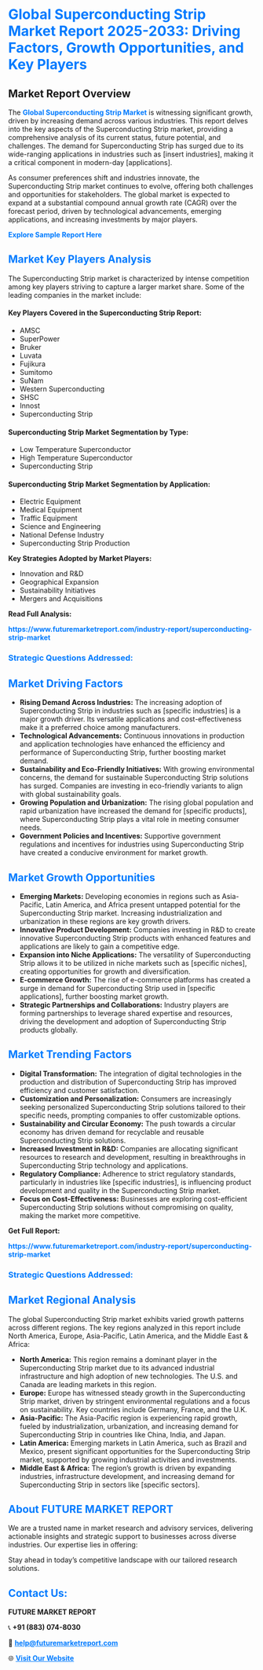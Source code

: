 <h1 style="color: #007BFF;">Global Superconducting Strip Market Report 2025-2033: Driving Factors, Growth Opportunities, and Key Players</h1>

<section id="overview">
<h2>Market Report Overview</h2>
<p>The <a href="https://www.futuremarketreport.com/industry-report/superconducting-strip-market" style="color: #007BFF; text-decoration: none;"><strong>Global Superconducting Strip Market</strong></a> is witnessing significant growth, driven by increasing demand across various industries. This report delves into the key aspects of the Superconducting Strip market, providing a comprehensive analysis of its current status, future potential, and challenges. The demand for Superconducting Strip has surged due to its wide-ranging applications in industries such as [insert industries], making it a critical component in modern-day [applications].</p>
<p>As consumer preferences shift and industries innovate, the Superconducting Strip market continues to evolve, offering both challenges and opportunities for stakeholders. The global market is expected to expand at a substantial compound annual growth rate (CAGR) over the forecast period, driven by technological advancements, emerging applications, and increasing investments by major players.</p>
</section>

<section id="overview">
<p><a href="https://www.futuremarketreport.com/request-sample/reportId=110672" style="color: #007BFF; text-decoration: none;"><strong>Explore Sample Report Here</strong></a></p>
</section>

<section id="key-players">
<h2 style="color: #007BFF;">Market Key Players Analysis</h2>
<p>The Superconducting Strip market is characterized by intense competition among key players striving to capture a larger market share. Some of the leading companies in the market include:</p>
<h4>Key Players Covered in the Superconducting Strip Report:</h4>
<ul><li>AMSC</li><li>SuperPower</li><li>Bruker</li><li>Luvata</li><li>Fujikura</li><li>Sumitomo</li><li>SuNam</li><li>Western Superconducting</li><li>SHSC</li><li>Innost</li><li>Superconducting Strip</li></ul>
<h4>Superconducting Strip Market Segmentation by Type:</h4>
<ul><li>Low Temperature Superconductor</li><li>High Temperature Superconductor</li><li>Superconducting Strip</li></ul>

<h4>Superconducting Strip Market Segmentation by Application:</h4>
<ul><li>Electric Equipment</li><li>Medical Equipment</li><li>Traffic Equipment</li><li>Science and Engineering</li><li>National Defense Industry</li><li>Superconducting Strip Production</li></ul>
<p><strong>Key Strategies Adopted by Market Players:</strong></p>
<ul>
<li>Innovation and R&D</li>
<li>Geographical Expansion</li>
<li>Sustainability Initiatives</li>
<li>Mergers and Acquisitions</li>
</ul>
</section>

<section>
<p><strong>Read Full Analysis: </strong></p><a href="https://www.futuremarketreport.com/industry-report/superconducting-strip-market" style="color: #007BFF; text-decoration: none;"><strong>https://www.futuremarketreport.com/industry-report/superconducting-strip-market</strong></a>
<h3 style="color: #007BFF;">Strategic Questions Addressed:</h3>
</section>

<section id="driving-factors">
<h2 style="color: #007BFF;">Market Driving Factors</h2>
<ul>
<li><strong>Rising Demand Across Industries:</strong> The increasing adoption of Superconducting Strip in industries such as [specific industries] is a major growth driver. Its versatile applications and cost-effectiveness make it a preferred choice among manufacturers.</li>
<li><strong>Technological Advancements:</strong> Continuous innovations in production and application technologies have enhanced the efficiency and performance of Superconducting Strip, further boosting market demand.</li>
<li><strong>Sustainability and Eco-Friendly Initiatives:</strong> With growing environmental concerns, the demand for sustainable Superconducting Strip solutions has surged. Companies are investing in eco-friendly variants to align with global sustainability goals.</li>
<li><strong>Growing Population and Urbanization:</strong> The rising global population and rapid urbanization have increased the demand for [specific products], where Superconducting Strip plays a vital role in meeting consumer needs.</li>
<li><strong>Government Policies and Incentives:</strong> Supportive government regulations and incentives for industries using Superconducting Strip have created a conducive environment for market growth.</li>
</ul>
</section>

<section id="growth-opportunities">
<h2 style="color: #007BFF;">Market Growth Opportunities</h2>
<ul>
<li><strong>Emerging Markets:</strong> Developing economies in regions such as Asia-Pacific, Latin America, and Africa present untapped potential for the Superconducting Strip market. Increasing industrialization and urbanization in these regions are key growth drivers.</li>
<li><strong>Innovative Product Development:</strong> Companies investing in R&D to create innovative Superconducting Strip products with enhanced features and applications are likely to gain a competitive edge.</li>
<li><strong>Expansion into Niche Applications:</strong> The versatility of Superconducting Strip allows it to be utilized in niche markets such as [specific niches], creating opportunities for growth and diversification.</li>
<li><strong>E-commerce Growth:</strong> The rise of e-commerce platforms has created a surge in demand for Superconducting Strip used in [specific applications], further boosting market growth.</li>
<li><strong>Strategic Partnerships and Collaborations:</strong> Industry players are forming partnerships to leverage shared expertise and resources, driving the development and adoption of Superconducting Strip products globally.</li>
</ul>
</section>

<section id="trending-factors">
<h2 style="color: #007BFF;">Market Trending Factors</h2>
<ul>
<li><strong>Digital Transformation:</strong> The integration of digital technologies in the production and distribution of Superconducting Strip has improved efficiency and customer satisfaction.</li>
<li><strong>Customization and Personalization:</strong> Consumers are increasingly seeking personalized Superconducting Strip solutions tailored to their specific needs, prompting companies to offer customizable options.</li>
<li><strong>Sustainability and Circular Economy:</strong> The push towards a circular economy has driven demand for recyclable and reusable Superconducting Strip solutions.</li>
<li><strong>Increased Investment in R&D:</strong> Companies are allocating significant resources to research and development, resulting in breakthroughs in Superconducting Strip technology and applications.</li>
<li><strong>Regulatory Compliance:</strong> Adherence to strict regulatory standards, particularly in industries like [specific industries], is influencing product development and quality in the Superconducting Strip market.</li>
<li><strong>Focus on Cost-Effectiveness:</strong> Businesses are exploring cost-efficient Superconducting Strip solutions without compromising on quality, making the market more competitive.</li>
</ul>
</section>

<section>
<p><strong>Get Full Report: </strong></p><a href="https://www.futuremarketreport.com/industry-report/superconducting-strip-market" style="color: #007BFF; text-decoration: none;"><strong>https://www.futuremarketreport.com/industry-report/superconducting-strip-market</strong></a>
<h3 style="color: #007BFF;">Strategic Questions Addressed:</h3>
</section>


<section id="regional-analysis">
<h2 style="color: #007BFF;">Market Regional Analysis</h2>
<p>The global Superconducting Strip market exhibits varied growth patterns across different regions. The key regions analyzed in this report include North America, Europe, Asia-Pacific, Latin America, and the Middle East & Africa:</p>
<ul>
<li><strong>North America:</strong> This region remains a dominant player in the Superconducting Strip market due to its advanced industrial infrastructure and high adoption of new technologies. The U.S. and Canada are leading markets in this region.</li>
<li><strong>Europe:</strong> Europe has witnessed steady growth in the Superconducting Strip market, driven by stringent environmental regulations and a focus on sustainability. Key countries include Germany, France, and the U.K.</li>
<li><strong>Asia-Pacific:</strong> The Asia-Pacific region is experiencing rapid growth, fueled by industrialization, urbanization, and increasing demand for Superconducting Strip in countries like China, India, and Japan.</li>
<li><strong>Latin America:</strong> Emerging markets in Latin America, such as Brazil and Mexico, present significant opportunities for the Superconducting Strip market, supported by growing industrial activities and investments.</li>
<li><strong>Middle East & Africa:</strong> The region’s growth is driven by expanding industries, infrastructure development, and increasing demand for Superconducting Strip in sectors like [specific sectors].</li>
</ul>
</section>

<footer>
<h2 style="color: #007BFF;">About FUTURE MARKET REPORT</h2>
<p>We are a trusted name in market research and advisory services, delivering actionable insights and strategic support to businesses across diverse industries. Our expertise lies in offering:</p>

<p>Stay ahead in today’s competitive landscape with our tailored research solutions.</p>

<h2 style="color: #007BFF;">Contact Us:</h2>
<p><strong>FUTURE MARKET REPORT</strong></p>
<p>📞 <strong>+91 (883) 074-8030</strong></p>
<p>📧 <strong><a href="mailto:help@futuremarketreport.com" style="color: #007BFF;">help@futuremarketreport.com</a></strong></p>
<p>🌐 <strong><a href="https://www.futuremarketreport.com/" style="color: #007BFF;">Visit Our Website</a></strong></p>
</footer>